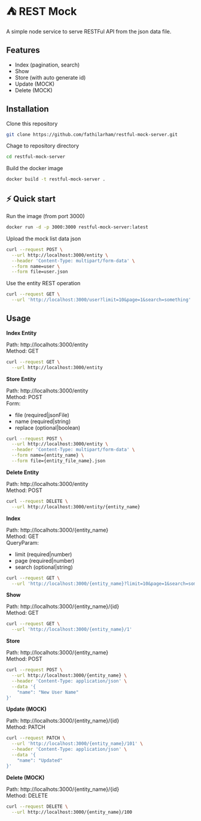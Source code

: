 
# ⛺ REST Mock

A simple node service to serve RESTFul API from the json data file.


## Features

- Index (pagination, search)
- Show
- Store (with auto generate id)
- Update (MOCK)
- Delete (MOCK)

## Installation
Clone this repository
```sh
git clone https://github.com/fathilarham/restful-mock-server.git
```

Chage to repository directory
```sh
cd restful-mock-server
```

Build the docker image
```sh
docker build -t restful-mock-server .
```

## ⚡ Quick start
Run the image (from port 3000)
```sh
docker run -d -p 3000:3000 restful-mock-server:latest
```

Upload the mock list data json
```sh
curl --request POST \
  --url http://localhost:3000/entity \
  --header 'Content-Type: multipart/form-data' \
  --form name=user \
  --form file=user.json
```

Use the entity REST operation
```sh
curl --request GET \
  --url 'http://localhost:3000/user?limit=10&page=1&search=something'
```

## Usage

**Index Entity**

Path: http://localhots:3000/entity \
Method: GET

```sh
curl --request GET \
  --url http://localhost:3000/entity
```

**Store Entity**

Path: http://localhots:3000/entity \
Method: POST \
Form: 
- file (required|jsonFile)
- name (required|string)
- replace (optional|boolean)

```sh
curl --request POST \
  --url http://localhost:3000/entity \
  --header 'Content-Type: multipart/form-data' \
  --form name={entity_name} \
  --form file={entity_file_name}.json
```

**Delete Entity**

Path: http://localhots:3000/entity \
Method: POST

```sh
curl --request DELETE \
  --url http://localhost:3000/entity/{entity_name}
```

**Index**

Path: http://localhots:3000/{entity_name} \
Method: GET \
QueryParam: 
- limit (required|number)
- page (required|number)
- search (optional|string)

```sh
curl --request GET \
  --url 'http://localhost:3000/{entity_name}?limit=10&page=1&search=something'
```

**Show**

Path: http://localhots:3000/{entity_name}/{id} \
Method: GET

```sh
curl --request GET \
  --url 'http://localhost:3000/{entity_name}/1'
```

**Store**

Path: http://localhots:3000/{entity_name} \
Method: POST

```sh
curl --request POST \
  --url http://localhost:3000/{entity_name} \
  --header 'Content-Type: application/json' \
  --data '{
	"name": "New User Name"
}'
```

**Update (MOCK)**

Path: http://localhots:3000/{entity_name}/{id} \
Method: PATCH

```sh
curl --request PATCH \
  --url 'http://localhost:3000/{entity_name}/101' \
  --header 'Content-Type: application/json' \
  --data '{
	"name": "Updated"
}'
```

**Delete (MOCK)**

Path: http://localhots:3000/{entity_name}/{id} \
Method: DELETE

```sh
curl --request DELETE \
  --url http://localhost:3000/{entity_name}/100
```
